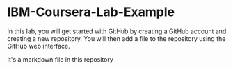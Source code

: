 # IBM-Coursera-Lab-Example
In this lab, you will get started with GitHub by creating a GitHub account and creating a new repository. You will then add a file to the repository using the GitHub web interface.

It's a markdown file in this repository
